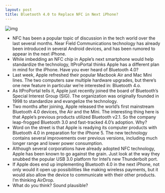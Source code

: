 ```yaml
---
layout: post
title: Bluetooth 4.0 to Replace NFC in Next iPhone?
---
```

![img](http://media.idownloadblog.com/wp-content/uploads/2011/07/bluetooth.jpeg)
* NFC has been a popular topic of discussion in the tech world over the last several months. Near Field Communications technology has already been introduced in several Android devices, and has been rumored to appear in the next iPhone.
* While imbedding an NFC chip in Apple’s next smartphone would help standardize the technology, ItProPortal thinks Apple has a different plan in mind for the iPhone. Have you ever heard of Bluetooth 4.0?
* Last week, Apple refreshed their popular Macbook Air and Mac Mini lines. The two computers saw multiple hardware upgrades, but there’s one new feature in particular we’re interested in: Bluetooth 4.o.
* As ItProPortal tells it, Apple just recently joined the board of Bluetooth’s Special Interest Group (SIG). The organization was originally founded in 1998 to standardize and evangelize the technology.
* Two months after joining, Apple released the world’s first mainstream Bluetooth 4.0 devices, the Air and the Mini. The interesting thing here is that Apple’s previous products utilized Bluetooth v2.1. So the company leap-frogged Bluetooth 3.0 and fast-tracked 4.0’s adoption. Why?
* Word on the street is that Apple is readying its computer products with Bluetooth 4.0 in preparation for the iPhone 5. The new technology contains several improvements over previous versions, including much longer range and lower power consumption.
* Although several corporations have already adopted NFC technology, Apple has been known to go against the grain. Just look at the way they snubbed the popular USB 3.0 platform for Intel’s new Thunderbolt port.
* If Apple does end up implementing Bluetooth 4.0 in the next iPhone, not only would it open up possibilities like making wireless payments, but it would also allow the device to communicate with their other products. I’m thinking AirDrop.
* What do you think? Sound plausible?

